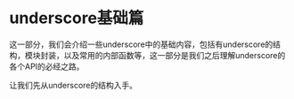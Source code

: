 underscore基础篇
================

这一部分，我们会介绍一些underscore中的基础内容，包括有underscore的结构，模块封装，以及常用的内部函数等，这一部分是我们之后理解underscore的各个API的必经之路。

让我们先从underscore的结构入手。

